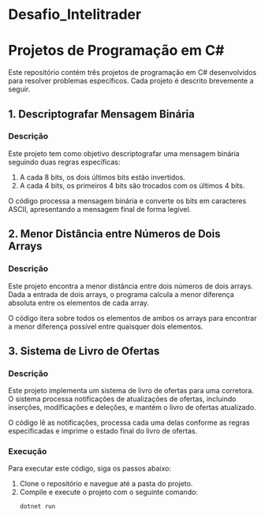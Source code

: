 # Desafio_Intelitrader

# Projetos de Programação em C#

Este repositório contém três projetos de programação em C# desenvolvidos para resolver problemas específicos. Cada projeto é descrito brevemente a seguir.

## 1. Descriptografar Mensagem Binária

### Descrição
Este projeto tem como objetivo descriptografar uma mensagem binária seguindo duas regras específicas:
1. A cada 8 bits, os dois últimos bits estão invertidos.
2. A cada 4 bits, os primeiros 4 bits são trocados com os últimos 4 bits.

O código processa a mensagem binária e converte os bits em caracteres ASCII, apresentando a mensagem final de forma legível.

## 2. Menor Distância entre Números de Dois Arrays

### Descrição
Este projeto encontra a menor distância entre dois números de dois arrays. Dada a entrada de dois arrays, o programa calcula a menor diferença absoluta entre os elementos de cada array.

O código itera sobre todos os elementos de ambos os arrays para encontrar a menor diferença possível entre quaisquer dois elementos.

## 3. Sistema de Livro de Ofertas

### Descrição
Este projeto implementa um sistema de livro de ofertas para uma corretora. O sistema processa notificações de atualizações de ofertas, incluindo inserções, modificações e deleções, e mantém o livro de ofertas atualizado.

O código lê as notificações, processa cada uma delas conforme as regras especificadas e imprime o estado final do livro de ofertas.

### Execução
Para executar este código, siga os passos abaixo:

1. Clone o repositório e navegue até a pasta do projeto.
2. Compile e execute o projeto com o seguinte comando:
   ```sh
   dotnet run
